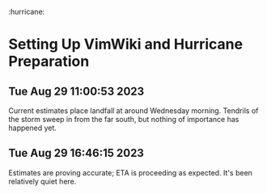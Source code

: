 :hurricane: 

# Setting Up VimWiki and Hurricane Preparation

## Tue Aug 29 11:00:53 2023
Current estimates place landfall at around Wednesday morning. Tendrils of the
storm sweep in from the far south, but nothing of importance has happened yet.

## Tue Aug 29 16:46:15 2023
Estimates are proving accurate; ETA is proceeding as expected. It's been relatively quiet here.

